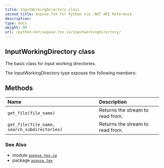 ```yaml
---
title: InputWorkingDirectory class
second_title: Aspose.TeX for Python via .NET API Reference
description: 
type: docs
weight: 90
url: /python-net/aspose.tex.io/inputworkingdirectory/
---
```


## InputWorkingDirectory class

The basic class for input working directories.



The InputWorkingDirectory type exposes the following members:
## Methods
| Name | Description |
| :- | :- |
| `get_file(file_name)` | Returns the stream to read from. |
| `get_file(file_name, search_subdirectories)` | Returns the stream to read from. |

### See Also

* module [`aspose.tex.io`](/tex/python-net/aspose.tex.io/)
* package [`aspose.tex`](/tex/python-net/)

